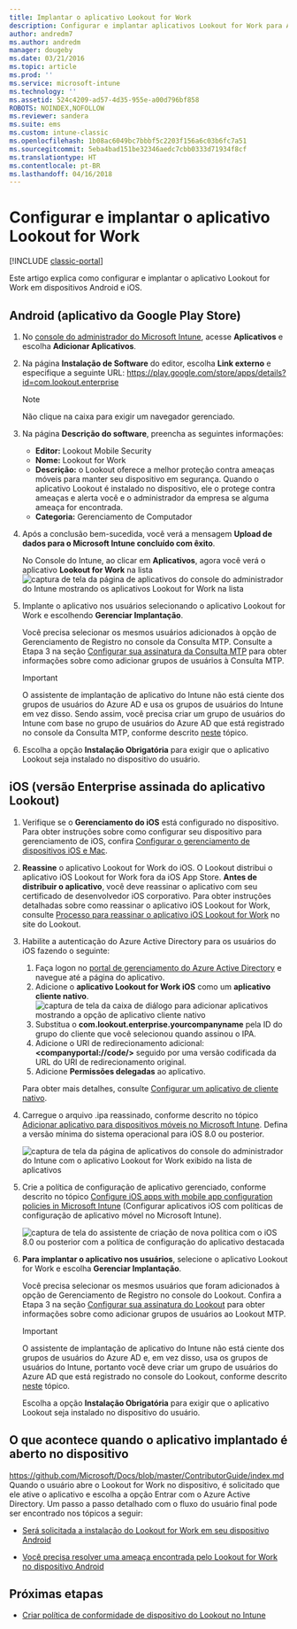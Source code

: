 ```yaml
---
title: Implantar o aplicativo Lookout for Work
description: Configurar e implantar aplicativos Lookout for Work para Android.
author: andredm7
ms.author: andredm
manager: dougeby
ms.date: 03/21/2016
ms.topic: article
ms.prod: ''
ms.service: microsoft-intune
ms.technology: ''
ms.assetid: 524c4209-ad57-4d35-955e-a00d796bf858
ROBOTS: NOINDEX,NOFOLLOW
ms.reviewer: sandera
ms.suite: ems
ms.custom: intune-classic
ms.openlocfilehash: 1b08ac6049bc7bbbf5c2203f156a6c03b6fc7a51
ms.sourcegitcommit: 5eba4bad151be32346aedc7cbb0333d71934f8cf
ms.translationtype: HT
ms.contentlocale: pt-BR
ms.lasthandoff: 04/16/2018
---
```

# <a name="configure-and-deploy-lookout-for-work-app"></a>Configurar e implantar o aplicativo Lookout for Work

[!INCLUDE [classic-portal](../includes/classic-portal.md)]

Este artigo explica como configurar e implantar o aplicativo Lookout for Work em dispositivos Android e iOS.

## <a name="android-google-play-store-app"></a>Android (aplicativo da Google Play Store)

1. No [console do administrador do Microsoft Intune](https://manage.microsoft.com), acesse **Aplicativos** e escolha **Adicionar Aplicativos**.
2. Na página **Instalação de Software** do editor, escolha **Link externo** e especifique a seguinte URL: https://play.google.com/store/apps/details?id=com.lookout.enterprise
   >[!NOTE]
   >Não clique na caixa para exigir um navegador gerenciado.

3. Na página **Descrição do software**, preencha as seguintes informações:
   * **Editor:** Lookout Mobile Security
   * **Nome:** Lookout for Work
   * **Descrição:** o Lookout oferece a melhor proteção contra ameaças móveis para manter seu dispositivo em segurança. Quando o aplicativo Lookout é instalado no dispositivo, ele o protege contra ameaças e alerta você e o administrador da empresa se alguma ameaça for encontrada.
   * **Categoria:** Gerenciamento de Computador

4. Após a conclusão bem-sucedida, você verá a mensagem **Upload de dados para o Microsoft Intune concluído com êxito**.

   No Console do Intune, ao clicar em **Aplicativos**, agora você verá o aplicativo **Lookout for Work** na lista ![captura de tela da página de aplicativos do console do administrador do Intune mostrando os aplicativos Lookout for Work na lista](../media/mtp/lookout-app-listed-intune-console.png)

5. Implante o aplicativo nos usuários selecionando o aplicativo Lookout for Work e escolhendo **Gerenciar Implantação**.

   Você precisa selecionar os mesmos usuários adicionados à opção de Gerenciamento de Registro no console da Consulta MTP.  Consulte a Etapa 3 na seção [Configurar sua assinatura da Consulta MTP](configure-deploy-lookout-for-work-app.md) para obter informações sobre como adicionar grupos de usuários à Consulta MTP.

   >[!IMPORTANT]
   > O assistente de implantação de aplicativo do Intune não está ciente dos grupos de usuários do Azure AD e usa os grupos de usuários do Intune em vez disso. Sendo assim, você precisa criar um grupo de usuários do Intune com base no grupo de usuários do Azure AD que está registrado no console da Consulta MTP, conforme descrito [neste](plan-your-user-and-device-groups.md) tópico.

6. Escolha a opção **Instalação Obrigatória** para exigir que o aplicativo Lookout seja instalado no dispositivo do usuário.

## <a name="ios-enterprise-signed-version-of-lookout-app"></a>iOS (versão Enterprise assinada do aplicativo Lookout)

1. Verifique se o **Gerenciamento do iOS** está configurado no dispositivo. Para obter instruções sobre como configurar seu dispositivo para gerenciamento de iOS, confira [Configurar o gerenciamento de dispositivos iOS e Mac](set-up-ios-and-mac-management-with-microsoft-intune.md).

2. **Reassine** o aplicativo Lookout for Work do iOS. O Lookout distribui o aplicativo iOS Lookout for Work fora da iOS App Store. **Antes de distribuir o aplicativo**, você deve reassinar o aplicativo com seu certificado de desenvolvedor iOS corporativo. Para obter instruções detalhadas sobre como reassinar o aplicativo iOS Lookout for Work, consulte [Processo para reassinar o aplicativo iOS Lookout for Work](https://personal.support.lookout.com/hc/articles/114094038714) no site do Lookout.

3. Habilite a autenticação do Azure Active Directory para os usuários do iOS fazendo o seguinte:
   1.  Faça logon no [portal de gerenciamento do Azure Active Directory](https://manage.windowsazure.com) e navegue até a página do aplicativo.
   2.  Adicione o **aplicativo Lookout for Work iOS** como um **aplicativo cliente nativo**.
   ![captura de tela da caixa de diálogo para adicionar aplicativos mostrando a opção de aplicativo cliente nativo](../media/mtp/aad-add-app.png)
   3. Substitua o **com.lookout.enterprise.yourcompanyname** pela ID do grupo do cliente que você selecionou quando assinou o IPA.
   4.  Adicione o URI de redirecionamento adicional: **&lt;companyportal://code/>** seguido por uma versão codificada da URL do URI de redirecionamento original.
   5.  Adicione **Permissões delegadas** ao aplicativo.

   Para obter mais detalhes, consulte [Configurar um aplicativo de cliente nativo](https://azure.microsoft.com/documentation/articles/app-service-mobile-how-to-configure-active-directory-authentication/#optional-configure-a-native-client-application).

4. Carregue o arquivo .ipa reassinado, conforme descrito no tópico [Adicionar aplicativo para dispositivos móveis no Microsoft Intune](/intune-classic/deploy-use/add-apps-for-mobile-devices-in-microsoft-intune). Defina a versão mínima do sistema operacional para iOS 8.0 ou posterior.

   ![captura de tela da página de aplicativos do console do administrador do Intune com o aplicativo Lookout for Work exibido na lista de aplicativos](../media/mtp/ios-app-uploaded-intune.png)

5. Crie a política de configuração de aplicativo gerenciado, conforme descrito no tópico [Configure iOS apps with mobile app configuration policies in Microsoft Intune](/intune-classic/deploy-use/configure-ios-apps-with-mobile-app-configuration-policies-in-microsoft-intune) (Configurar aplicativos iOS com políticas de configuração de aplicativo móvel no Microsoft Intune).

   ![captura de tela do assistente de criação de nova política com o iOS 8.0 ou posterior com a política de configuração do aplicativo destacada](../media/mtp/ios-app-config.png)

6. **Para implantar o aplicativo nos usuários**, selecione o aplicativo Lookout for Work e escolha **Gerenciar Implantação**.

   Você precisa selecionar os mesmos usuários que foram adicionados à opção de Gerenciamento de Registro no console do Lookout.  Confira a Etapa 3 na seção [Configurar sua assinatura do Lookout](https://docs.microsoft.com/sccm/protect/deploy-use/configure-and-deploy-lookout-for-work-apps) para obter informações sobre como adicionar grupos de usuários ao Lookout MTP.

   >[!IMPORTANT]
   > O assistente de implantação de aplicativo do Intune não está ciente dos grupos de usuários do Azure AD e, em vez disso, usa os grupos de usuários do Intune, portanto você deve criar um grupo de usuários do Azure AD que está registrado no console do Lookout, conforme descrito [neste](plan-your-user-and-device-groups.md) tópico.

   Escolha a opção **Instalação Obrigatória** para exigir que o aplicativo Lookout seja instalado no dispositivo do usuário.

## <a name="what-happens-when-the-deployed-app-is-opened-on-the-device"></a>O que acontece quando o aplicativo implantado é aberto no dispositivo
https://github.com/Microsoft/Docs/blob/master/ContributorGuide/index.md Quando o usuário abre o Lookout for Work no dispositivo, é solicitado que ele ative o aplicativo e escolha a opção Entrar com o Azure Active Directory. Um passo a passo detalhado com o fluxo do usuário final pode ser encontrado nos tópicos a seguir:

* [Será solicitada a instalação do Lookout for Work em seu dispositivo Android](https://docs.microsoft.com/intune-user-help/you-are-prompted-to-install-lookout-for-work-android)

* [Você precisa resolver uma ameaça encontrada pelo Lookout for Work no dispositivo Android](https://docs.microsoft.com/intune-user-help/you-need-to-resolve-a-threat-found-by-lookout-for-work-android)

## <a name="next-steps"></a>Próximas etapas
* [Criar política de conformidade de dispositivo do Lookout no Intune](https://docs.microsoft.com/sccm/protect/deploy-use/enable-device-threat-protection-rule-compliance-policy)
